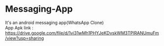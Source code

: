 # Messaging-App

It's an android messaging app(WhatsApp Clone)<br>
App Apk link : https://drive.google.com/file/d/1vi31wMh1PHYJeKDvskWM3TPlRANUmuFm/view?usp=sharing
